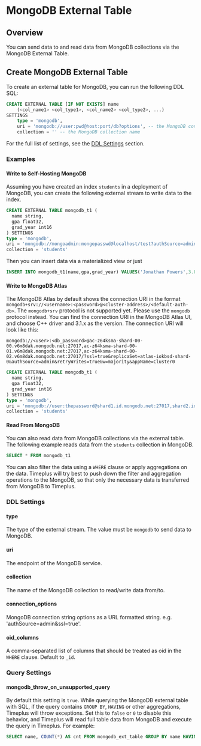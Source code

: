 # MongoDB External Table

## Overview 

You can send data to and read data from MongoDB collections via the MongoDB External Table.

## Create MongoDB External Table

To create an external table for MongoDB, you can run the following DDL SQL:

```sql
CREATE EXTERNAL TABLE [IF NOT EXISTS] name
    (<col_name1> <col_type1>, <col_name2> <col_type2>, ...)
SETTINGS
    type = 'mongodb',
    uri = 'mongodb://user:pwd@host:port/db?options', -- the MongoDB connection URI the external table read/write data from/to
    collection = '' -- the MongoDB collection name
```
For the full list of settings, see the [DDL Settings](#ddl-settings) section.

### Examples

#### Write to Self-Hosting MongoDB
Assuming you have created an index `students` in a deployment of MongoDB, you can create the following external stream to write data to the index.

```sql
CREATE EXTERNAL TABLE mongodb_t1 (
  name string,
  gpa float32,
  grad_year int16
) SETTINGS
type = 'mongodb',
uri = 'mongodb://mongoadmin:mongopasswd@localhost/test?authSource=admin',
collection = 'students'
```

Then you can insert data via a materialized view or just
```sql
INSERT INTO mongodb_t1(name,gpa,grad_year) VALUES('Jonathan Powers',3.85,2025);
```

#### Write to MongoDB Atlas
The MongoDB Atlas by default shows the connection URI in the format `mongodb+srv://<username>:<password>@<cluster-address>/<default-auth-db>`. The `mongodb+srv` protocol is not supported yet. Please use the `mongodb` protocol instead. You can find the connection URI in the MongoDB Atlas UI, and choose C++ driver and 3.1.x as the version. The connection URI will look like this:

```
mongodb://<user>:<db_password>@ac-z64ksma-shard-00-00.v6m8dak.mongodb.net:27017,ac-z64ksma-shard-00-01.v6m8dak.mongodb.net:27017,ac-z64ksma-shard-00-02.v6m8dak.mongodb.net:27017/?ssl=true&replicaSet=atlas-iokbsd-shard-0&authSource=admin&retryWrites=true&w=majority&appName=Cluster0
```

```sql
CREATE EXTERNAL TABLE mongodb_t1 (
  name string,
  gpa float32,
  grad_year int16
) SETTINGS
type = 'mongodb',
uri = 'mongodb://user:thepassword@shard1.id.mongodb.net:27017,shard2.id.mongodb.net:27017,shard3.id.mongodb.net:27017/testdb?ssl=true&replicaSet=setname&authSource=admin&retryWrites=true&w=majority&appName=appName',
collection = 'students'
```

#### Read From MongoDB
You can also read data from MongoDB collections via the external table. The following example reads data from the `students` collection in MongoDB.

```sql
SELECT * FROM mongodb_t1
```
You can also filter the data using a `WHERE` clause or apply aggregations on the data. Timeplus will try best to push down the filter and aggregation operations to the MongoDB, so that only the necessary data is transferred from MongoDB to Timeplus.
### DDL Settings

#### type
The type of the external stream. The value must be `mongodb` to send data to MongoDB.

#### uri
The endpoint of the MongoDB service.

#### collection
The name of the MongoDB collection to read/write data from/to.

#### connection_options
MongoDB connection string options as a URL formatted string. e.g. 'authSource=admin&ssl=true'.

#### oid_columns
A comma-separated list of columns that should be treated as oid in the `WHERE` clause. Default to `_id`.

### Query Settings

#### mongodb_throw_on_unsupported_query
By default this setting is `true`. While querying the MongoDB external table with SQL, if the query contains `GROUP BY`, `HAVING` or other aggregations, Timeplus will throw exceptions. Set this to `false` or `0` to disable this behavior, and Timeplus will read full table data from MongoDB and execute the query in Timeplus. For example:
```sql
SELECT name, COUNT(*) AS cnt FROM mongodb_ext_table GROUP BY name HAVING cnt >5 SETTINGS mongodb_throw_on_unsupported_query = false;
```

